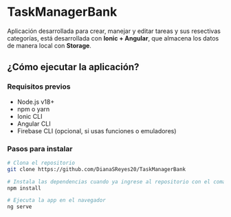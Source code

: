 # TaskManagerBank

Aplicación desarrollada para crear, manejar y editar tareas y sus resectivas categorías, está desarrollada con **Ionic + Angular**, que almacena los datos de manera local con **Storage**.

## ¿Cómo ejecutar la aplicación?

### Requisitos previos

- Node.js v18+
- npm o yarn
- Ionic CLI
- Angular CLI
- Firebase CLI (opcional, si usas funciones o emuladores)

### Pasos para instalar

```bash
# Clona el repositorio
git clone https://github.com/DianaSReyes20/TaskManagerBank

# Instala las dependencias cuando ya ingrese al repositorio con el comando
npm install

# Ejecuta la app en el navegador
ng serve
